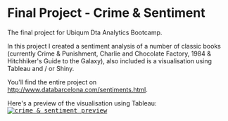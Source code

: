 # Final Project - Crime & Sentiment

The final project for Ubiqum Dta Analytics Bootcamp.

In this project I created a sentiment analysis of a number of classic books (currently Crime & Punishment, Charlie and Chocolate Factory, 1984 & Hitchhiker's Guide to the Galaxy), also included is a visualisation using Tableau and / or Shiny.

You'll find the entire project on http://www.databarcelona.com/sentiments.html.

Here's a preview of the visualisation using Tableau:
<kbd>
[![crime & sentiment preview](https://github.com/jorgschonau/finalproject/blob/master/images/preview_crimesentiment.png)](http://www.databarcelona.com/sentiments.html)</kbd>
